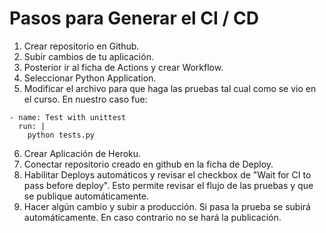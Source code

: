 # Pasos para Generar el CI / CD
1. Crear repositorio en Github.
2. Subir cambios de tu aplicación. 
3. Posterior ir al ficha de Actions y crear Workflow.
4. Seleccionar Python Application.
5. Modificar el archivo para que haga las pruebas tal cual como se vio en el curso. En nuestro caso fue:
```
- name: Test with unittest
  run: |
    python tests.py
```
6. Crear Aplicación de Heroku.
7. Conectar repositorio creado en github en la ficha de Deploy.
8. Habilitar Deploys automáticos y revisar el checkbox de "Wait for CI to pass before deploy".  Esto permite revisar el flujo de las pruebas y que se publique automáticamente.
9. Hacer algún cambio y subir a producción. Si pasa la prueba se subirá automáticamente. En caso contrario no se hará la publicación.